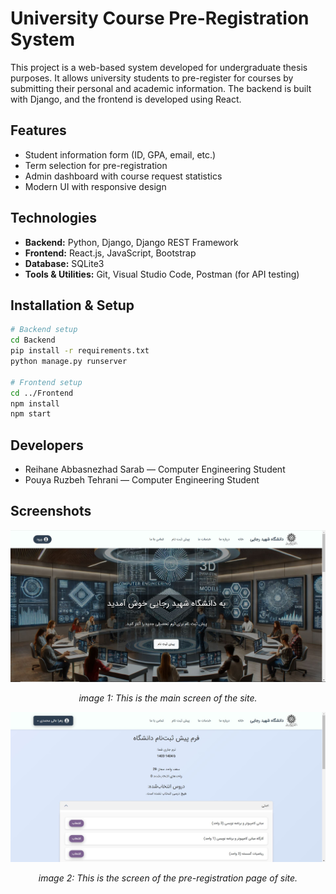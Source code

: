 # University Course Pre-Registration System

This project is a web-based system developed for undergraduate thesis purposes. It allows university students to pre-register for courses by submitting their personal and academic information. The backend is built with Django, and the frontend is developed using React.

## Features
- Student information form (ID, GPA, email, etc.)
- Term selection for pre-registration
- Admin dashboard with course request statistics
- Modern UI with responsive design

## Technologies
- **Backend:** Python, Django, Django REST Framework  
- **Frontend:** React.js, JavaScript, Bootstrap  
- **Database:** SQLite3  
- **Tools & Utilities:** Git, Visual Studio Code, Postman (for API testing)

## Installation & Setup
```bash
# Backend setup
cd Backend
pip install -r requirements.txt
python manage.py runserver

# Frontend setup
cd ../Frontend
npm install
npm start

```

## Developers
- Reihane Abbasnezhad Sarab — Computer Engineering Student  
- Pouya Ruzbeh Tehrani — Computer Engineering Student

## Screenshots
![Main Page of site](https://github.com/r-absnezhad/Preregistration-site/blob/main/images/MainPage.JPG)
<p align="center"><em>image 1: This is the main screen of the site.</em></p>

![Pre-registration Page of site](https://github.com/r-absnezhad/Preregistration-site/blob/main/images/Pre-registrationPage.JPG)
<p align="center"><em>image 2: This is the screen of the pre-registration page of site.</em></p>
